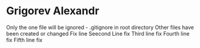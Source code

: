 # Grigorev Alexandr
Only the one file will be ignored - .gitignore in root directory
Other files have been created or changed
Fix line
Seecond Line fix
Third line fix
Fourth line fix
Fifth line fix